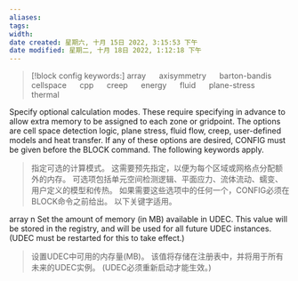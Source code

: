 ```yaml
---
aliases: 
tags: 
width:
date created: 星期六, 十月 15日 2022, 3:15:53 下午
date modified: 星期二, 十月 18日 2022, 1:12:18 下午
---
```

>[!block config keywords:]
>array &nbsp;&nbsp;&nbsp;&nbsp; axisymmetry &nbsp;&nbsp;&nbsp;&nbsp; barton-bandis &nbsp;&nbsp;&nbsp;&nbsp; cellspace &nbsp;&nbsp;&nbsp;&nbsp; 
>cpp &nbsp;&nbsp;&nbsp;&nbsp; creep &nbsp;&nbsp;&nbsp;&nbsp; energy &nbsp;&nbsp;&nbsp;&nbsp; fluid &nbsp;&nbsp;&nbsp;&nbsp; plane-stress &nbsp;&nbsp;&nbsp;&nbsp; thermal

Specify optional calculation modes. These require specifying in advance to allow extra memory to be assigned to each zone or gridpoint. The options are cell space detection logic, plane stress, fluid flow, creep, user-defined models and heat transfer. If any of these options are desired, CONFIG must be given before the BLOCK command. The following keywords apply.
>指定可选的计算模式。
这需要预先指定，以便为每个区域或网格点分配额外的内存。
可选项包括单元空间检测逻辑、平面应力、流体流动、蠕变、用户定义的模型和传热。
如果需要这些选项中的任何一个，CONFIG必须在BLOCK命令之前给出。
以下关键字适用。

array n
Set the amount of memory (in MB) available in UDEC. This value will be stored in the registry, and will be used for all future UDEC instances. (UDEC must be restarted for this to take effect.)
>设置UDEC中可用的内存量(MB)。
该值将存储在注册表中，并将用于所有未来的UDEC实例。
(UDEC必须重新启动才能生效。)